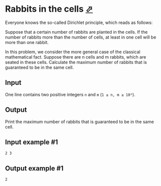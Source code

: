 # Rabbits in the cells [⬀](https://www.e-olymp.com/en/contests/9527/problems/83486)
Everyone knows the so-called Dirichlet principle, which reads as follows:

Suppose that a certain number of rabbits are planted in the cells. If the number of rabbits more than the number of cells, at least in one cell will be more than one rabbit.

In this problem, we consider the more general case of the classical mathematical fact. Suppose there are n cells and m rabbits, which are seated in these cells. Calculate the maximum number of rabbits that is guaranteed to be in the same cell.

## Input
One line contains two positive integers `n` and `m` (`1 ≤ n, m ≤ 10⁹`).

## Output
Print the maximum number of rabbits that is guaranteed to be in the same cell.

## Input example #1
```
2 3
```

## Output example #1
```
2
```
